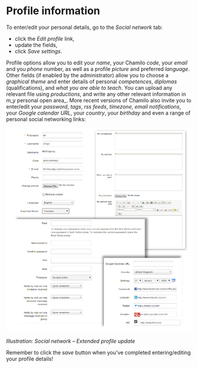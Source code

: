 # Profile information

To enter/edit your personal details, go to the _Social network_ tab:

* click the _Edit profile_ link,
* update the fields,
* click _Save settings_.

Profile options allow you to edit your _name_, your Chamilo _code_, your _email_ and you _phone_ number, as well as a profile _picture_ and preferred _language_. Other fields \(if enabled by the administrator\) allow you to choose a _graphical theme_ and enter details of personal _competences_, _diplomas_ \(qualifications\), and _what you are able to teach_. You can upload any relevant file using _productions_, and write any other relevant information in m_y personal open area_. More recent versions of Chamilo also invite you to enter/edit your _password_, _tags_, _rss_ _feeds_, _timezone_, _email_ _notifications_, your _Google calendar URL_, your _country_, your _birthday_ and even a range of personal social networking links:

![](../../.gitbook/assets/graphics339.png)

_Illustration: Social network – Extended profile update_

Remember to click the _save_ button when you've completed entering/editing your profile details!

